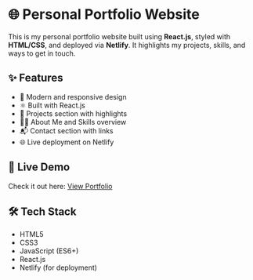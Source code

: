 # 🌐 Personal Portfolio Website

This is my personal portfolio website built using **React.js**, styled with **HTML/CSS**, and deployed via **Netlify**. It highlights my projects, skills, and ways to get in touch.

## ✨ Features

- 🎨 Modern and responsive design
- ⚛️ Built with React.js
- 📂 Projects section with highlights
- 👨‍💻 About Me and Skills overview
- 📬 Contact section with links
- 🌐 Live deployment on Netlify

## 🚀 Live Demo

Check it out here: [View Portfolio](https://bandis-portfolio.netlify.app/)

## 🛠 Tech Stack

- HTML5  
- CSS3  
- JavaScript (ES6+)  
- React.js  
- Netlify (for deployment)
